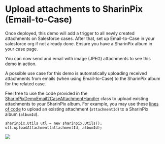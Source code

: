 # Upload attachments to SharinPix (Email-to-Case)

Once deployed, this demo will add a trigger to all newly created attachments on Salesforce cases. After that, set up Email-to-Case in your salesforce org if not already done. Ensure you have a SharinPix album in your case page.

You can now send and email with image (JPEG) attachments to see this demo in action.

A possible use case for this demo is automatically uploading received attachments from emails (when using Email-to-Case) to the SharinPix album for the related case.

Feel free to use the code provided in the [SharinPixDemoEmail2CaseAttachmentHandler](src/classes/SharinPixDemoEmail2CaseAttachmentHandler.cls) class to upload existing attachments to your SharinPix album.
For example, you may use these [lines of code](/src/classes/SharinPixDemoEmail2CaseAttachmentHandler.cls#L15) to upload an existing attachment (`attachmentId`) to a SharinPix album (`albumId`).
```
sharinpix.Utils utl = new sharinpix.Utils();
utl.uploadAttachment(attachmentId, albumId);
```

[<img src="https://raw.githubusercontent.com/afawcett/githubsfdeploy/master/deploy.png">](https://githubsfdeploy.herokuapp.com?owner=sharinpix&repo=demo-apex&ref=email2case_attachment)
